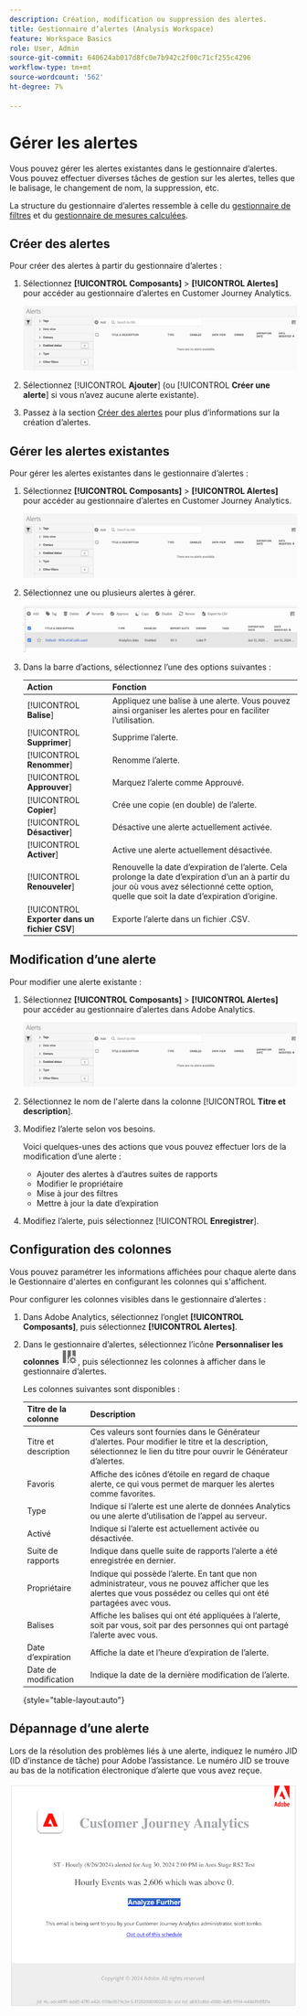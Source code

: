 ```yaml
---
description: Création, modification ou suppression des alertes.
title: Gestionnaire d’alertes (Analysis Workspace)
feature: Workspace Basics
role: User, Admin
source-git-commit: 640624ab017d8fc0e7b942c2f00c71cf255c4296
workflow-type: tm+mt
source-wordcount: '562'
ht-degree: 7%

---
```


# Gérer les alertes

Vous pouvez gérer les alertes existantes dans le gestionnaire d’alertes. Vous pouvez effectuer diverses tâches de gestion sur les alertes, telles que le balisage, le changement de nom, la suppression, etc.

La structure du gestionnaire d’alertes ressemble à celle du [gestionnaire de filtres](/help/components/filters/manage-filters.md) et du [ gestionnaire de mesures calculées](/help/components/calc-metrics/cm-workflow/cm-manager.md).

## Créer des alertes

Pour créer des alertes à partir du gestionnaire d’alertes :

1. Sélectionnez **[!UICONTROL Composants]** > **[!UICONTROL Alertes]** pour accéder au gestionnaire d’alertes en Customer Journey Analytics.

   ![](assets/alert-manager.png)

1. Sélectionnez [!UICONTROL **Ajouter**] (ou [!UICONTROL **Créer une alerte**] si vous n’avez aucune alerte existante).

1. Passez à la section [Créer des alertes](/help/components/c-intelligent-alerts/alert-builder.md) pour plus d’informations sur la création d’alertes.

## Gérer les alertes existantes

Pour gérer les alertes existantes dans le gestionnaire d’alertes :

1. Sélectionnez **[!UICONTROL Composants]** > **[!UICONTROL Alertes]** pour accéder au gestionnaire d’alertes en Customer Journey Analytics.

   ![](assets/alert-manager.png)

1. Sélectionnez une ou plusieurs alertes à gérer.

   ![](assets/alert-manager-tasks.png)

1. Dans la barre d’actions, sélectionnez l’une des options suivantes :

   | Action | Fonction |
   |---------|----------|
   | [!UICONTROL **Balise**] | Appliquez une balise à une alerte. Vous pouvez ainsi organiser les alertes pour en faciliter l’utilisation. |
   | [!UICONTROL **Supprimer**] | Supprime l’alerte. |
   | [!UICONTROL **Renommer**] | Renomme l’alerte. |
   | [!UICONTROL **Approuver**] | Marquez l’alerte comme Approuvé. |
   | [!UICONTROL **Copier**] | Crée une copie (en double) de l’alerte. |
   | [!UICONTROL **Désactiver**] | Désactive une alerte actuellement activée. |
   | [!UICONTROL **Activer**] | Active une alerte actuellement désactivée. |
   | [!UICONTROL **Renouveler**] | Renouvelle la date d’expiration de l’alerte. Cela prolonge la date d’expiration d’un an à partir du jour où vous avez sélectionné cette option, quelle que soit la date d’expiration d’origine. |
   | [!UICONTROL **Exporter dans un fichier CSV**] | Exporte l’alerte dans un fichier .CSV. |

## Modification d’une alerte

Pour modifier une alerte existante :

1. Sélectionnez **[!UICONTROL Composants]** > **[!UICONTROL Alertes]** pour accéder au gestionnaire d’alertes dans Adobe Analytics.

   ![](assets/alert-manager.png)

1. Sélectionnez le nom de l&#39;alerte dans la colonne [!UICONTROL **Titre et description**].

1. Modifiez l’alerte selon vos besoins.

   Voici quelques-unes des actions que vous pouvez effectuer lors de la modification d’une alerte :

   * Ajouter des alertes à d’autres suites de rapports
   * Modifier le propriétaire
   * Mise à jour des filtres
   * Mettre à jour la date d’expiration

1. Modifiez l’alerte, puis sélectionnez [!UICONTROL **Enregistrer**].

## Configuration des colonnes

Vous pouvez paramétrer les informations affichées pour chaque alerte dans le Gestionnaire d&#39;alertes en configurant les colonnes qui s&#39;affichent.

Pour configurer les colonnes visibles dans le gestionnaire d’alertes :

1. Dans Adobe Analytics, sélectionnez l’onglet **[!UICONTROL Composants]**, puis sélectionnez **[!UICONTROL Alertes]**.

1. Dans le gestionnaire d’alertes, sélectionnez l’icône **Personnaliser les colonnes** ![ icône ](assets/customize-columns-icon.png), puis sélectionnez les colonnes à afficher dans le gestionnaire d’alertes.

   Les colonnes suivantes sont disponibles :

   | Titre de la colonne | Description |
   |---|---|
   | Titre et description | Ces valeurs sont fournies dans le Générateur d’alertes. Pour modifier le titre et la description, sélectionnez le lien du titre pour ouvrir le Générateur d’alertes. |
   | Favoris | Affiche des icônes d’étoile en regard de chaque alerte, ce qui vous permet de marquer les alertes comme favorites. <!-- For more information, see [Mark calculated metrics as favorites](/help/components/c-calcmetrics/c-workflow/cm-workflow/cm-favorite.md). --> |
   | Type | Indique si l’alerte est une alerte de données Analytics ou une alerte d’utilisation de l’appel au serveur. |
   | Activé | Indique si l’alerte est actuellement activée ou désactivée. |
   | Suite de rapports | Indique dans quelle suite de rapports l’alerte a été enregistrée en dernier. |
   | Propriétaire | Indique qui possède l’alerte. En tant que non administrateur, vous ne pouvez afficher que les alertes que vous possédez ou celles qui ont été partagées avec vous. |
   | Balises | Affiche les balises qui ont été appliquées à l’alerte, soit par vous, soit par des personnes qui ont partagé l’alerte avec vous. |
   | Date d’expiration | Affiche la date et l’heure d’expiration de l’alerte. |
   | Date de modification | Indique la date de la dernière modification de l’alerte. |

   {style="table-layout:auto"}

   <!-- When "Last used" column is added, add this information as the description: Shows the date when the alert was last used. <p>This information can help you determine whether a component is valuable to users in your organization, where it is used, and if it needs to be deleted or modified.</p><p>Consider the following when viewing this column:</p><ul><li>This information does not include usage from the API, Report Builder, or Data Warehouse.</li><li>For some components, this column might not contain data if the component was last used prior to September 2023.</li></ul> -->

## Dépannage d’une alerte

Lors de la résolution des problèmes liés à une alerte, indiquez le numéro JID (ID d’instance de tâche) pour Adobe l’assistance. Le numéro JID se trouve au bas de la notification électronique d’alerte que vous avez reçue.

![Email d’alerte](assets/alerts-email.PNG)
